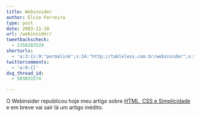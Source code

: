 ```yaml
---
title: Webinsider
author: Elcio Ferreira
type: post
date: 2003-11-10
url: /webinsider/
tweetbackscheck:
  - 1356283529
shorturls:
  - 'a:3:{s:9:"permalink";s:34:"http://tableless.com.br/webinsider";s:7:"tinyurl";s:26:"http://tinyurl.com/3lobmm6";s:4:"isgd";s:19:"http://is.gd/cN2TOY";}'
twittercomments:
  - 'a:0:{}'
dsq_thread_id:
  - 503031574

---
```

O Webinsider republicou hoje meu artigo sobre [HTML, CSS e Simplicidade][1] e em breve vai sair lá um artigo inédito.

 [1]: http://webinsider.uol.com.br/vernoticia.php?id=1961